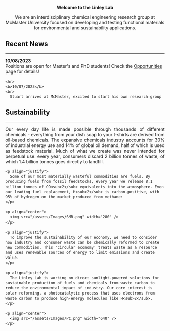<p align="center">
  <b>Welcome to the Linley Lab</b>
</p>
<p align="center">
  We are an interdisciplinary chemical engineering research group at McMaster University focused on developing and testing functional materials for environmental and sustainability applications.
</p>

<div class="flex-container">

  <div class="flex-child magenta">
    <h2>Recent News</h2>
    <hr>
    <b>10/08/2023</b>
    <br>
      Positions are open for Master's and PhD students! Check the <a href="/Opportunities.md">Opportunities</a> page for details!

    <hr>
    <b>10/07/2023</b>
    <br>
      Stuart arrives at McMaster, excited to start his own research group
    
  </div>
  
  <div class="flex-child green">
    <h2>Sustainability</h2>
    <hr>
    <p align="justify">
      Our every day life is made possible through thousands of different chemicals - everything from your dish soap to your t-shirts are derived from oil-based chemicals. The expansive chemicals industry accounts for 30% of industrial energy use and 14% of global oil demand, half of which is used as feedstock material. Much of what we create was never intended for perpetual use: every year, consumers discard 2 billion tonnes of waste, of which 1.4 billion tonnes goes directly to landfill.
    </p>
    
    <p align="justify">
      Some of our most materially wasteful commodities are fuels. By producing fuels from fossil feedstocks, every year we release 8.1 billion tonnes of CO<sub>2</sub> equivalents into the atmosphere. Even our leading fuel replacement, H<sub>2</sub> is carbon-positive, with 95% of hydrogen on the market produced from methane:
    </p>
    
    <p align="center">
      <img src="/assets/Images/SMR.png" width="280" />
    </p>

    <p align="justify">
      To improve the sustainability of our economy, we need to consider how industry and consumer waste can be chemically reformed to create new commodities. This 'circular economy' treats waste as a resource and uses renewable sources of energy to limit emissions and create value.
    </p>

    <p align="justify">
      The Linley Lab is working on direct sunlight-powered solutions for sustainable production of fuels and chemicals from waste carbon to reduce the environmental impact of industry. Our core interest is solar reforming, a photocatalytic process that uses electrons from waste carbon to produce high-energy molecules like H<sub>2</sub>.
    </p>
    
    <p align="center">
      <img src="/assets/Images/PC.png" width="640" />
    </p>

  </div>
  
</div>
